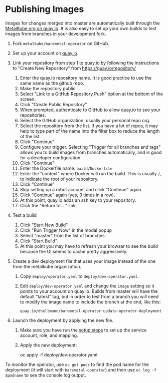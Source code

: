 Publishing Images
=================

Images for changes merged into master are automatically built through
the [MetalKube org on
quay.io](https://quay.io/repository/metalkube/baremetal-operator). It
is also easy to set up your own builds to test images from branches in
your development fork.

1. Fork `metalkube/baremetal-operator` on GitHub.
2. Set up your account on [quay.io](https://quay.io).
3. Link your repository from step 1 to quay.io by following the
   instructions to "Create New Repository" from
   https://quay.io/repository/

   1. Enter the quay.io repository name. It is good practice to use
      the same name as the github repo.
   2. Make the repository public.
   3. Select "Link to a GitHub Repository Push" option at the bottom
      of the screen.
   4. Click "Create Public Repository"
   5. When prompted, authenticate to GitHub to allow quay.io to see
      your repositories.
   6. Select the GitHub organization, usually your personal repo org.
   7. Select the repository from the list. If you have a lot of repos,
      it may help to type part of the name into the filter box to
      reduce the length of the list.
   8. Click "Continue"
   9. Configure your trigger. Selecting "Trigger for all branches and
      tags" allows you to build images from branches automatically,
      and is good for a developer configuraiton.
   10. Click "Continue"
   11. Enter the Dockerfile name: `build/Dockerfile`
   12. Enter the "context" where Docker will run the build. This is
       usually `/`, to indicate the root of your repository.
   13. Click "Continue"
   14. Skip setting up a robot account and click "Continue" again.
   15. Click "Continue" again (yes, 3 times in a row).
   16. At this point, quay.io adds an ssh key to your repository.
   17. Click the "Return to ..." link.

4. Test a build

   1. Click "Start New Build"
   2. Click "Run Trigger Now" in the modal popup
   3. Select "master" from the list of branches.
   4. Click "Start Build"
   5. At this point you may have to refresh your browser to see the
      build because the UI seems to cache pretty aggressively.

5. Create a dev deployment file that uses your image instead of the
   one from the metalkube organization.

   1. Copy `deploy/operator.yaml` to `deploy/dev-operator.yaml`.
   2. Edit `deploy/dev-operator.yaml` and change the `image` setting
      so it points to your account on quay.io. Builds from master will
      have the default "latest" tag, but in order to test from a
      branch you will need to modify the image name to include the
      branch at the end, like this:

          quay.io/dhellmann/baremetal-operator:update-operator-deployment

6. Launch the deployment by applying the new file.

   1. Make sure you have run the [setup steps](dev-setup.md) to set up
      the service account, role, and mapping.
   2. Apply the new deployment:

       oc apply -f deploy/dev-operator.yaml

To monitor the operator, use `oc get pods` to find the pod name for
the deployment (it will start with `baremetal-operator`) and then use
`oc log -f $podname` to see the console log output.
